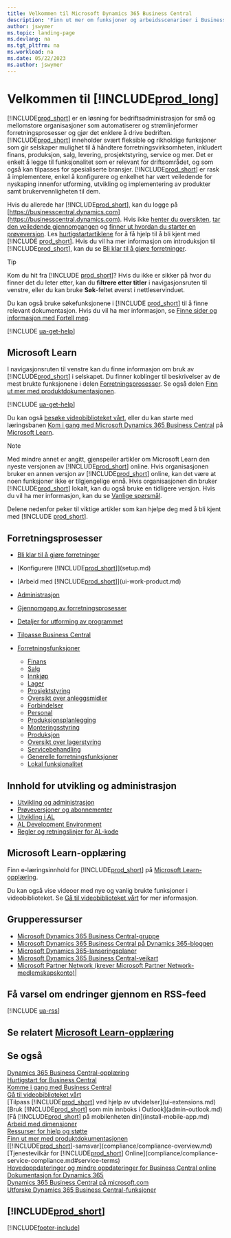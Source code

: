 ```yaml
---
title: Velkommen til Microsoft Dynamics 365 Business Central
description: 'Finn ut mer om funksjoner og arbeidsscenarioer i Business Central som hjelper selskaper med å administrere virksomheten, inkludert finans, produksjon, salg, levering, prosjektstyring, tjenester med mer.'
author: jswymer
ms.topic: landing-page
ms.devlang: na
ms.tgt_pltfrm: na
ms.workload: na
ms.date: 05/22/2023
ms.author: jswymer
---
```

# <a name="welcome-to-" />Velkommen til [!INCLUDE[prod_long](includes/prod_long.md)]

[!INCLUDE[prod_short](includes/prod_short.md)] er en løsning for bedriftsadministrasjon for små og mellomstore organisasjoner som automatiserer og strømlinjeformer forretningsprosesser og gjør det enklere å drive bedriften. [!INCLUDE[prod_short](includes/prod_short.md)] inneholder svært fleksible og rikholdige funksjoner som gir selskaper mulighet til å håndtere forretningsvirksomheten, inkludert finans, produksjon, salg, levering, prosjektstyring, service og mer. Det er enkelt å legge til funksjonalitet som er relevant for driftsområdet, og som også kan tilpasses for spesialiserte bransjer. [!INCLUDE[prod_short](includes/prod_short.md)] er rask å implementere, enkel å konfigurere og enkelhet har vært veiledende for nyskaping innenfor utforming, utvikling og implementering av produkter samt brukervennligheten til dem.  

Hvis du allerede har [!INCLUDE[prod_short](includes/prod_short.md)], kan du logge på [https://businesscentral.dynamics.com](https://businesscentral.dynamics.com). Hvis ikke [henter du oversikten](https://dynamics.microsoft.com/business-central/overview/), [tar den veiledende gjennomgangen](https://dynamics.microsoft.com/en-us/guidedtour/dynamics/business-central/1/1) og [finner ut hvordan du starter en prøveversjon](trial-signup.md). Les [hurtigstartartiklene](quick-start-business-central.md) for å få hjelp til å bli kjent med [!INCLUDE [prod_short](includes/prod_short.md)]. Hvis du vil ha mer informasjon om introduksjon til [!INCLUDE[prod_short](includes/prod_short.md)], kan du se [Bli klar til å gjøre forretninger](ui-get-ready-business.md).  

> [!TIP]
> Kom du hit fra [!INCLUDE [prod_short](includes/prod_short.md)]? Hvis du ikke er sikker på hvor du finner det du leter etter, kan du **filtrere etter titler** i navigasjonsruten til venstre, eller du kan bruke **Søk**-feltet øverst i nettleservinduet.  
>
> Du kan også bruke søkefunksjonene i [!INCLUDE [prod_short](includes/prod_short.md)] til å finne relevant dokumentasjon. Hvis du vil ha mer informasjon, se [Finne sider og informasjon med Fortell meg](ui-search.md).

[!INCLUDE [ua-get-help](includes/ua-get-help.md)]

## <a name="microsoft-learn" />Microsoft Learn

I navigasjonsruten til venstre kan du finne informasjon om bruk av [!INCLUDE[prod_short](includes/prod_short.md)] i selskapet. Du finner koblinger til beskrivelser av de mest brukte funksjonene i delen [Forretningsprosesser](#business-processes). Se også delen [Finn ut mer med produktdokumentasjonen](product-help-and-support.md#learn-more-using-the-product-documentation).

[!INCLUDE [ua-get-help](includes/ua-get-help.md)]

Du kan også [besøke videobiblioteket vårt](across-videos.md), eller du kan starte med læringsbanen [Kom i gang med Microsoft Dynamics 365 Business Central](/training/paths/get-started-dynamics-365-business-central/) på [Microsoft Learn](/training/dynamics365/business-central?WT.mc_id=dyn365bc_landingpage-docs).  

> [!NOTE]
> Med mindre annet er angitt, gjenspeiler artikler om Microsoft Learn den nyeste versjonen av [!INCLUDE[prod_short](includes/prod_short.md)] online. Hvis organisasjonen bruker en annen versjon av [!INCLUDE[prod_short](includes/prod_short.md)] online, kan det være at noen funksjoner ikke er tilgjengelige ennå. Hvis organisasjonen din bruker [!INCLUDE[prod_short](includes/prod_short.md)] lokalt, kan du også bruke en tidligere versjon. Hvis du vil ha mer informasjon, kan du se [Vanlige spørsmål](across-faq.yml).

Delene nedenfor peker til viktige artikler som kan hjelpe deg med å bli kjent med [!INCLUDE [prod_short](includes/prod_short.md)].  

## <a name="business-processes" />Forretningsprosesser

- [Bli klar til å gjøre forretninger](ui-get-ready-business.md)
- [Konfigurere [!INCLUDE[prod_short](includes/prod_short.md)]](setup.md)
- [Arbeid med [!INCLUDE[prod_short](includes/prod_short.md)]](ui-work-product.md)
- [Administrasjon](admin-setup-and-administration.md)
- [Gjennomgang av forretningsprosesser](walkthrough-business-process-walkthroughs.md)
- [Detaljer for utforming av programmet](design-details-application-design.md)
- [Tilpasse Business Central](ui-customizing-overview.md)
- [Forretningsfunksjoner](across-business-functionality.md)

  - [Finans](finance.md)
  - [Salg](sales-manage-sales.md)
  - [Innkjøp](purchasing-manage-purchasing.md)
  - [Lager](inventory-manage-inventory.md)
  - [Prosjektstyring](projects-manage-projects.md)
  - [Oversikt over anleggsmidler](fa-manage.md)
  - [Forbindelser](marketing-relationship-management.md)
  - [Personal](hr-manage-human-resources.md)
  - [Produksjonsplanlegging](production-planning.md)
  - [Monteringsstyring](assembly-assemble-items.md)
  - [Produksjon](production-manage-manufacturing.md)
  - [Oversikt over lagerstyring](design-details-warehouse-management.md)  
  - [Servicebehandling](service-service.md)
  - [Generelle forretningsfunksjoner](ui-across-business-areas.md)
  - [Lokal funksjonalitet](about-localization.md)

## <a name="development-and-administration-content" />Innhold for utvikling og administrasjon

- [Utvikling og administrasjon](/dynamics365/business-central/dev-itpro/index)
- [Prøveversjoner og abonnementer](/dynamics365/business-central/dev-itpro/administration/trials-subscriptions)  
- [Utvikling i AL](/dynamics365/business-central/dev-itpro/developer/devenv-dev-overview)
- [AL Development Environment](/dynamics365/business-central/dev-itpro/developer/devenv-reference-overview)
- [Regler og retningslinjer for AL-kode](/dynamics365/business-central/dev-itpro/compliance/apptest-overview)

## <a name="microsoft-learn-training" />Microsoft Learn-opplæring

Finn e-læringsinnhold for [!INCLUDE[prod_short](includes/prod_short.md)] på [Microsoft Learn-opplæring](/training/dynamics365/business-central?WT.mc_id=dyn365bc_landingpage-docs).

Du kan også vise videoer med nye og vanlig brukte funksjoner i videobiblioteket. Se [Gå til videobiblioteket vårt](across-videos.md) for mer informasjon.  

## <a name="community-resources" />Grupperessurser

- [Microsoft Dynamics 365 Business Central-gruppe](https://community.dynamics.com/business)
- [Microsoft Dynamics 365 Business Central på Dynamics 365-bloggen](https://cloudblogs.microsoft.com/dynamics365/it/product/business-central/)
- [Microsoft Dynamics 365-lanseringsplaner](/dynamics365/release-plans/)
- [Microsoft Dynamics 365 Business Central-veikart](https://dynamics.microsoft.com/roadmap/business-central/)
- [Microsoft Partner Network \(krever Microsoft Partner Network-medlemskapskonto\)](https://mspartner.microsoft.com/en/us/windows/index.aspx)|  

## <a name="get-notified-about-changes-through-an-rss-feed" />Få varsel om endringer gjennom en RSS-feed

[!INCLUDE [ua-rss](includes/ua-rss.md)]  

## <a name="see-related-microsoft-learn-training" />Se relatert [Microsoft Learn-opplæring](/training/dynamics365/business-central?WT.mc_id=dyn365bc_landingpage-docs)

## <a name="see-also" />Se også

[Dynamics 365 Business Central-opplæring](/training/dynamics365/business-central?WT.mc_id=dyn365bc_landingpage-docs)  
[Hurtigstart for Business Central](quick-start-business-central.md)  
[Komme i gang med Business Central](ui-get-ready-business.md)  
[Gå til videobiblioteket vårt](across-videos.md)  
[Tilpass [!INCLUDE[prod_short](includes/prod_short.md)] ved hjelp av utvidelser](ui-extensions.md)  
[Bruk [!INCLUDE[prod_short](includes/prod_short.md)] som min innboks i Outlook](admin-outlook.md)  
[Få [!INCLUDE[prod_short](includes/prod_short.md)] på mobilenheten din](install-mobile-app.md)  
[Arbeid med dimensjoner](finance-dimensions.md)  
[Ressurser for hjelp og støtte](product-help-and-support.md)  
[Finn ut mer med produktdokumentasjonen](product-help-and-support.md#learn-more-using-the-product-documentation)  
[[!INCLUDE[prod_short](includes/prod_short.md)]-samsvar](compliance/compliance-overview.md)  
[Tjenestevilkår for [!INCLUDE[prod_short](includes/prod_short.md)] Online](compliance/compliance-service-compliance.md#service-terms)  
[Hovedoppdateringer og mindre oppdateringer for Business Central online](/dynamics365/business-central/dev-itpro/administration/update-rollout-timeline)  
[Dokumentasjon for Dynamics 365](/dynamics365/)  
[Dynamics 365 Business Central på microsoft.com](https://dynamics.microsoft.com/business-central/overview/)  
[Utforske Dynamics 365 Business Central-funksjoner](https://dynamics.microsoft.com/business-central/capabilities/)  

## [!INCLUDE[prod_short](includes/free_trial_md.md)]

[!INCLUDE[footer-include](includes/footer-banner.md)]
